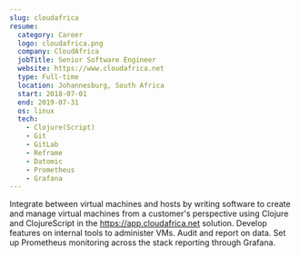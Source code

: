 ```yaml
---
slug: cloudafrica
resume:
  category: Career
  logo: cloudafrica.png
  company: CloudAfrica
  jobTitle: Senior Software Engineer
  website: https://www.cloudafrica.net
  type: Full-time
  location: Johannesburg, South Africa
  start: 2018-07-01
  end: 2019-07-31
  os: linux
  tech:
    - Clojure(Script)
    - Git
    - GitLab
    - Reframe
    - Datomic
    - Prometheus
    - Grafana
---
```


Integrate between virtual machines and hosts by writing software to create and manage
virtual machines from a customer's perspective using Clojure and ClojureScript in the
https://app.cloudafrica.net solution. Develop features on internal tools to administer VMs.
Audit and report on data. Set up Prometheus monitoring across the stack reporting through Grafana.
